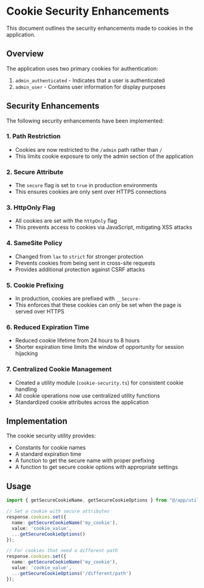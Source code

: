 # Cookie Security Enhancements

This document outlines the security enhancements made to cookies in the application.

## Overview

The application uses two primary cookies for authentication:

1. `admin_authenticated` - Indicates that a user is authenticated
2. `admin_user` - Contains user information for display purposes

## Security Enhancements

The following security enhancements have been implemented:

### 1. Path Restriction

- Cookies are now restricted to the `/admin` path rather than `/`
- This limits cookie exposure to only the admin section of the application

### 2. Secure Attribute

- The `secure` flag is set to `true` in production environments
- This ensures cookies are only sent over HTTPS connections

### 3. HttpOnly Flag

- All cookies are set with the `httpOnly` flag
- This prevents access to cookies via JavaScript, mitigating XSS attacks

### 4. SameSite Policy

- Changed from `lax` to `strict` for stronger protection
- Prevents cookies from being sent in cross-site requests
- Provides additional protection against CSRF attacks

### 5. Cookie Prefixing

- In production, cookies are prefixed with `__Secure-`
- This enforces that these cookies can only be set when the page is served over HTTPS

### 6. Reduced Expiration Time

- Reduced cookie lifetime from 24 hours to 8 hours
- Shorter expiration time limits the window of opportunity for session hijacking

### 7. Centralized Cookie Management

- Created a utility module (`cookie-security.ts`) for consistent cookie handling
- All cookie operations now use centralized utility functions
- Standardized cookie attributes across the application

## Implementation

The cookie security utility provides:

- Constants for cookie names
- A standard expiration time
- A function to get the secure name with proper prefixing
- A function to get secure cookie options with appropriate settings

## Usage

```typescript
import { getSecureCookieName, getSecureCookieOptions } from "@/app/utils/cookie-security";

// Set a cookie with secure attributes
response.cookies.set({
  name: getSecureCookieName('my_cookie'),
  value: 'cookie_value',
  ...getSecureCookieOptions()
});

// For cookies that need a different path
response.cookies.set({
  name: getSecureCookieName('my_cookie'),
  value: 'cookie_value',
  ...getSecureCookieOptions('/different/path')
});
```
